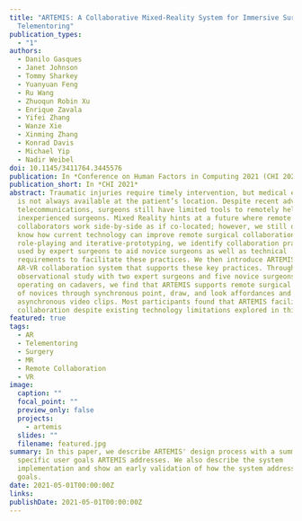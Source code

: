 ```yaml
---
title: "ARTEMIS: A Collaborative Mixed-Reality System for Immersive Surgical
  Telementoring"
publication_types:
  - "1"
authors:
  - Danilo Gasques
  - Janet Johnson
  - Tommy Sharkey
  - Yuanyuan Feng
  - Ru Wang
  - Zhuoqun Robin Xu
  - Enrique Zavala
  - Yifei Zhang
  - Wanze Xie
  - Xinming Zhang
  - Konrad Davis
  - Michael Yip
  - Nadir Weibel
doi: 10.1145/3411764.3445576
publication: In *Conference on Human Factors in Computing 2021 (CHI 2021)*
publication_short: In *CHI 2021*
abstract: Traumatic injuries require timely intervention, but medical expertise
  is not always available at the patient’s location. Despite recent advances in
  telecommunications, surgeons still have limited tools to remotely help
  inexperienced surgeons. Mixed Reality hints at a future where remote
  collaborators work side-by-side as if co-located; however, we still do not
  know how current technology can improve remote surgical collaboration. Through
  role-playing and iterative-prototyping, we identify collaboration practices
  used by expert surgeons to aid novice surgeons as well as technical
  requirements to facilitate these practices. We then introduce ARTEMIS, an
  AR-VR collaboration system that supports these key practices. Through an
  observational study with two expert surgeons and five novice surgeons
  operating on cadavers, we find that ARTEMIS supports remote surgical mentoring
  of novices through synchronous point, draw, and look affordances and
  asynchronous video clips. Most participants found that ARTEMIS facilitates
  collaboration despite existing technology limitations explored in this paper.
featured: true
tags:
  - AR
  - Telementoring
  - Surgery
  - MR
  - Remote Collaboration
  - VR
image:
  caption: ""
  focal_point: ""
  preview_only: false
  projects:
    - artemis
  slides: ""
  filename: featured.jpg
summary: In this paper, we describe ARTEMIS' design process with a summary of
  specific user goals ARTEMIS addresses. We also describe the system
  implementation and show an early validation of how the system addresses user
  goals.
date: 2021-05-01T00:00:00Z
links:
publishDate: 2021-05-01T00:00:00Z
---
```


